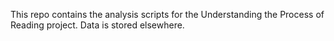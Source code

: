 This repo contains the analysis scripts for the Understanding the Process of Reading project. Data is stored elsewhere.
